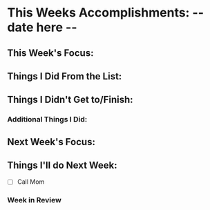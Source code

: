 # This Weeks Accomplishments: -- date here --

## This Week's Focus:

## Things I Did From the List:

## Things I Didn't Get to/Finish:

### Additional Things I Did:

## Next Week's Focus:

## Things I'll do Next Week:

- [ ] Call Mom

### Week in Review
